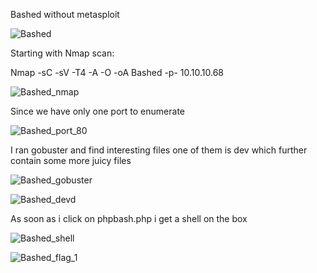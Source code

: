 Bashed without metasploit

![Bashed](https://user-images.githubusercontent.com/55708909/91441132-4e4e2b80-e88d-11ea-91d0-74722f609997.png)


Starting with Nmap scan:

Nmap -sC -sV -T4 -A -O -oA Bashed -p- 10.10.10.68

![Bashed_nmap](https://user-images.githubusercontent.com/55708909/91441304-9bca9880-e88d-11ea-8737-e852e6ae7026.png)

Since we have only one port to enumerate

![Bashed_port_80](https://user-images.githubusercontent.com/55708909/91441460-de8c7080-e88d-11ea-8823-1f8a204190da.png)

I ran gobuster and find interesting files one of them is dev which further contain some more juicy files

![Bashed_gobuster](https://user-images.githubusercontent.com/55708909/91441929-af2a3380-e88e-11ea-8eda-da06d7f72f88.png)

![Bashed_devd](https://user-images.githubusercontent.com/55708909/91441976-c406c700-e88e-11ea-8df6-4410b33317f4.png)

As soon as i click on phpbash.php i get a shell on the box 

![Bashed_shell](https://user-images.githubusercontent.com/55708909/91442376-60c96480-e88f-11ea-904a-8dd5294eef01.png)

![Bashed_flag_1](https://user-images.githubusercontent.com/55708909/91442744-f2d16d00-e88f-11ea-8573-b07afe19a6a6.png)














